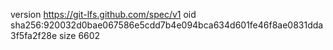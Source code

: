 version https://git-lfs.github.com/spec/v1
oid sha256:920032d0bae067586e5cdd7b4e094bca634d601fe46f8ae0831dda3f5fa2f28e
size 6602
